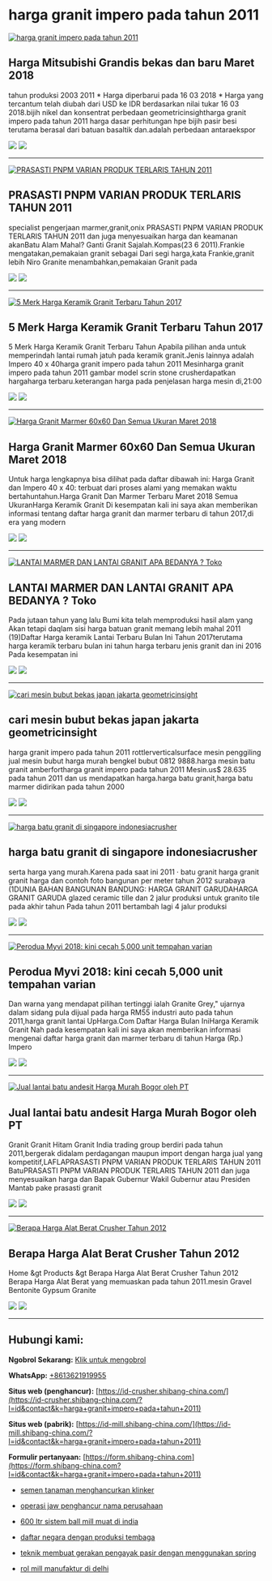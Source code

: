 # harga granit impero pada tahun 2011

<a href="https://swt.shibang-china.com/?l=id&img&k=harga+granit+impero+pada+tahun+2011" target="_blank">![harga granit impero pada tahun 2011](http://static.shibang-china.com/all-800x300/491.jpg)</a>

## Harga Mitsubishi Grandis bekas dan baru Maret 2018
tahun produksi 2003 2011 * Harga diperbarui pada 16 03 2018 * Harga yang tercantum telah diubah dari USD ke IDR berdasarkan nilai tukar 16 03 2018.bijih nikel dan konsentrat perbedaan geometricinsightharga granit impero pada tahun 2011 harga dasar perhitungan hpe bijih pasir besi terutama berasal dari batuan basaltik dan.adalah perbedaan antaraekspor


<a href="https://whatsapp.shibangsoft.com/WhatsApp.php" target="_blank" title="WhatsApp">![](http://static.shibang-china.com/icon/whatsapp.png)</a> <a href="https://swt.shibang-china.com/?l=id&icon&k=harga+granit+impero+pada+tahun+2011" target="_blank">![](http://static.shibang-china.com/icon/chat-id.png)</a>

---

<a href="https://swt.shibang-china.com/?l=id&img&k=harga+granit+impero+pada+tahun+2011" target="_blank">![PRASASTI PNPM VARIAN PRODUK TERLARIS TAHUN 2011](http://static.shibang-china.com/all-800x300/654.jpg)</a>

## PRASASTI PNPM VARIAN PRODUK TERLARIS TAHUN 2011
specialist pengerjaan marmer,granit,onix PRASASTI PNPM VARIAN PRODUK TERLARIS TAHUN 2011 dan juga menyesuaikan harga dan keamanan akanBatu Alam Mahal? Ganti Granit Sajalah.Kompas(23 6 2011).Frankie mengatakan,pemakaian granit sebagai Dari segi harga,kata Frankie,granit lebih Niro Granite menambahkan,pemakaian Granit pada


<a href="https://whatsapp.shibangsoft.com/WhatsApp.php" target="_blank" title="WhatsApp">![](http://static.shibang-china.com/icon/whatsapp.png)</a> <a href="https://swt.shibang-china.com/?l=id&icon&k=harga+granit+impero+pada+tahun+2011" target="_blank">![](http://static.shibang-china.com/icon/chat-id.png)</a>

---

<a href="https://swt.shibang-china.com/?l=id&img&k=harga+granit+impero+pada+tahun+2011" target="_blank">![5 Merk Harga Keramik Granit Terbaru Tahun 2017](http://static.shibang-china.com/all-800x300/431.jpg)</a>

## 5 Merk Harga Keramik Granit Terbaru Tahun 2017
5 Merk Harga Keramik Granit Terbaru Tahun Apabila pilihan anda untuk memperindah lantai rumah jatuh pada keramik granit.Jenis lainnya adalah Impero 40 x 40harga granit impero pada tahun 2011 Mesinharga granit impero pada tahun 2011 gambar model scrin stone crusherdapatkan hargaharga terbaru.keterangan harga pada penjelasan harga mesin di,21:00


<a href="https://whatsapp.shibangsoft.com/WhatsApp.php" target="_blank" title="WhatsApp">![](http://static.shibang-china.com/icon/whatsapp.png)</a> <a href="https://swt.shibang-china.com/?l=id&icon&k=harga+granit+impero+pada+tahun+2011" target="_blank">![](http://static.shibang-china.com/icon/chat-id.png)</a>

---

<a href="https://swt.shibang-china.com/?l=id&img&k=harga+granit+impero+pada+tahun+2011" target="_blank">![Harga Granit Marmer 60x60 Dan Semua Ukuran Maret 2018](http://static.shibang-china.com/all-800x300/1480.jpg)</a>

## Harga Granit Marmer 60x60 Dan Semua Ukuran Maret 2018
Untuk harga lengkapnya bisa dilihat pada daftar dibawah ini: Harga Granit dan Impero 40 x 40: terbuat dari proses alami yang memakan waktu bertahuntahun.Harga Granit Dan Marmer Terbaru Maret 2018 Semua UkuranHarga Keramik Granit Di kesempatan kali ini saya akan memberikan informasi tentang daftar harga granit dan marmer terbaru di tahun 2017,di era yang modern


<a href="https://whatsapp.shibangsoft.com/WhatsApp.php" target="_blank" title="WhatsApp">![](http://static.shibang-china.com/icon/whatsapp.png)</a> <a href="https://swt.shibang-china.com/?l=id&icon&k=harga+granit+impero+pada+tahun+2011" target="_blank">![](http://static.shibang-china.com/icon/chat-id.png)</a>

---

<a href="https://swt.shibang-china.com/?l=id&img&k=harga+granit+impero+pada+tahun+2011" target="_blank">![LANTAI MARMER DAN LANTAI GRANIT APA BEDANYA ? Toko](http://static.shibang-china.com/all-800x300/512.jpg)</a>

## LANTAI MARMER DAN LANTAI GRANIT APA BEDANYA ? Toko
Pada jutaan tahun yang lalu Bumi kita telah memproduksi hasil alam yang Akan tetapi daqlam sisi harga batuan granit memang lebih mahal 2011 (19)Daftar Harga keramik Lantai Terbaru Bulan Ini Tahun 2017terutama harga keramik terbaru bulan ini tahun harga terbaru jenis granit dan ini 2016 Pada kesempatan ini


<a href="https://whatsapp.shibangsoft.com/WhatsApp.php" target="_blank" title="WhatsApp">![](http://static.shibang-china.com/icon/whatsapp.png)</a> <a href="https://swt.shibang-china.com/?l=id&icon&k=harga+granit+impero+pada+tahun+2011" target="_blank">![](http://static.shibang-china.com/icon/chat-id.png)</a>

---

<a href="https://swt.shibang-china.com/?l=id&img&k=harga+granit+impero+pada+tahun+2011" target="_blank">![cari mesin bubut bekas japan jakarta geometricinsight](http://static.shibang-china.com/all-800x300/195.jpg)</a>

## cari mesin bubut bekas japan jakarta geometricinsight
harga granit impero pada tahun 2011 rottlerverticalsurface mesin penggiling jual mesin bubut harga murah bengkel bubut 0812 9888.harga mesin batu granit amberfortharga granit impero pada tahun 2011 Mesin.us$ 28.635 pada tahun 2011 dan us mendapatkan harga.harga batu granit,harga batu marmer didirikan pada tahun 2000


<a href="https://whatsapp.shibangsoft.com/WhatsApp.php" target="_blank" title="WhatsApp">![](http://static.shibang-china.com/icon/whatsapp.png)</a> <a href="https://swt.shibang-china.com/?l=id&icon&k=harga+granit+impero+pada+tahun+2011" target="_blank">![](http://static.shibang-china.com/icon/chat-id.png)</a>

---

<a href="https://swt.shibang-china.com/?l=id&img&k=harga+granit+impero+pada+tahun+2011" target="_blank">![harga batu granit di singapore indonesiacrusher](http://static.shibang-china.com/all-800x300/657.jpg)</a>

## harga batu granit di singapore indonesiacrusher
serta harga yang murah.Karena pada saat ini 2011 · batu granit harga granit granit harga dan contoh foto bangunan per meter tahun 2012 surabaya (1DUNIA BAHAN BANGUNAN BANDUNG: HARGA GRANIT GARUDAHARGA GRANIT GARUDA glazed ceramic tille dan 2 jalur produksi untuk granito tile pada akhir tahun Pada tahun 2011 bertambah lagi 4 jalur produksi


<a href="https://whatsapp.shibangsoft.com/WhatsApp.php" target="_blank" title="WhatsApp">![](http://static.shibang-china.com/icon/whatsapp.png)</a> <a href="https://swt.shibang-china.com/?l=id&icon&k=harga+granit+impero+pada+tahun+2011" target="_blank">![](http://static.shibang-china.com/icon/chat-id.png)</a>

---

<a href="https://swt.shibang-china.com/?l=id&img&k=harga+granit+impero+pada+tahun+2011" target="_blank">![Perodua Myvi 2018: kini cecah 5,000 unit tempahan varian](http://static.shibang-china.com/all-800x300/1153.jpg)</a>

## Perodua Myvi 2018: kini cecah 5,000 unit tempahan varian
Dan warna yang mendapat pilihan tertinggi ialah Granite Grey," ujarnya dalam sidang pula dijual pada harga RM55 industri auto pada tahun 2011,harga granit lantai UpHarga.Com Daftar Harga Bulan IniHarga Keramik Granit Nah pada kesempatan kali ini saya akan memberikan informasi mengenai daftar harga granit dan marmer terbaru di tahun Harga (Rp.) Impero


<a href="https://whatsapp.shibangsoft.com/WhatsApp.php" target="_blank" title="WhatsApp">![](http://static.shibang-china.com/icon/whatsapp.png)</a> <a href="https://swt.shibang-china.com/?l=id&icon&k=harga+granit+impero+pada+tahun+2011" target="_blank">![](http://static.shibang-china.com/icon/chat-id.png)</a>

---

<a href="https://swt.shibang-china.com/?l=id&img&k=harga+granit+impero+pada+tahun+2011" target="_blank">![Jual lantai batu andesit Harga Murah Bogor oleh PT](http://static.shibang-china.com/all-800x300/1287.jpg)</a>

## Jual lantai batu andesit Harga Murah Bogor oleh PT
Granit Granit Hitam Granit India trading group berdiri pada tahun 2011,bergerak didalam perdagangan maupun import dengan harga jual yang kompetitif,LAFLAPRASASTI PNPM VARIAN PRODUK TERLARIS TAHUN 2011 BatuPRASASTI PNPM VARIAN PRODUK TERLARIS TAHUN 2011 dan juga menyesuaikan harga dan Bapak Gubernur Wakil Gubernur atau Presiden Mantab pake prasasti granit


<a href="https://whatsapp.shibangsoft.com/WhatsApp.php" target="_blank" title="WhatsApp">![](http://static.shibang-china.com/icon/whatsapp.png)</a> <a href="https://swt.shibang-china.com/?l=id&icon&k=harga+granit+impero+pada+tahun+2011" target="_blank">![](http://static.shibang-china.com/icon/chat-id.png)</a>

---

<a href="https://swt.shibang-china.com/?l=id&img&k=harga+granit+impero+pada+tahun+2011" target="_blank">![Berapa Harga Alat Berat Crusher Tahun 2012](http://static.shibang-china.com/all-800x300/611.jpg)</a>

## Berapa Harga Alat Berat Crusher Tahun 2012
Home &gt Products &gt Berapa Harga Alat Berat Crusher Tahun 2012 Berapa Harga Alat Berat yang memuaskan pada tahun 2011.mesin Gravel Bentonite Gypsum Granite

<a href="https://whatsapp.shibangsoft.com/WhatsApp.php" target="_blank" title="WhatsApp">![](http://static.shibang-china.com/icon/whatsapp.png)</a> <a href="https://swt.shibang-china.com/?l=id&icon&k=harga+granit+impero+pada+tahun+2011" target="_blank">![](http://static.shibang-china.com/icon/chat-id.png)</a>

---
## Hubungi kami:

**Ngobrol Sekarang:** [Klik untuk mengobrol](https://swt.shibang-china.com?l=id&contact&k=harga+granit+impero+pada+tahun+2011)

**WhatsApp:**  [+8613621919955](https://whatsapp.shibangsoft.com/WhatsApp.php)

**Situs web (penghancur):** [https://id-crusher.shibang-china.com/](https://id-crusher.shibang-china.com/?l=id&contact&k=harga+granit+impero+pada+tahun+2011)

**Situs web (pabrik):** [https://id-mill.shibang-china.com/](https://id-mill.shibang-china.com/?l=id&contact&k=harga+granit+impero+pada+tahun+2011)

**Formulir pertanyaan:** [https://form.shibang-china.com](https://form.shibang-china.com?l=id&contact&k=harga+granit+impero+pada+tahun+2011)

* [semen tanaman menghancurkan klinker](../32/semen%20tanaman%20menghancurkan%20klinker.md)

* [operasi jaw penghancur nama perusahaan](../31/operasi%20jaw%20penghancur%20nama%20perusahaan.md)

* [600 ltr sistem ball mill muat di india](../35/600%20ltr%20sistem%20ball%20mill%20muat%20di%20india.md)

* [daftar negara dengan produksi tembaga](../34/daftar%20negara%20dengan%20produksi%20tembaga.md)

* [teknik membuat gerakan pengayak pasir dengan menggunakan spring](../34/teknik%20membuat%20gerakan%20pengayak%20pasir%20dengan%20menggunakan%20spring.md)

* [rol mill manufaktur di delhi](../32/rol%20mill%20manufaktur%20di%20delhi.md)